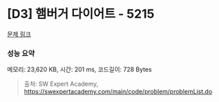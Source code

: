# [D3] 햄버거 다이어트 - 5215 

[문제 링크](https://swexpertacademy.com/main/code/problem/problemDetail.do?contestProbId=AWT-lPB6dHUDFAVT) 

### 성능 요약

메모리: 23,620 KB, 시간: 201 ms, 코드길이: 728 Bytes



> 출처: SW Expert Academy, https://swexpertacademy.com/main/code/problem/problemList.do
